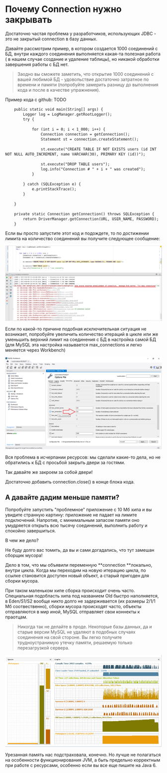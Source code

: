 # Почему Connection нужно закрывать

Достаточно частая проблема у разработчиков, использующих JDBC - это не закрытый connection в базу данных.

Давайте рассмотрим пример, в котором создается 1000 соединений с БД, внутри каждого соединения выполняется какая-та полезная работа \( в нашем случае создание и удаление таблицы\), но никакой обработки завершения работы с БД нет.

> Заодно вы сможете заметить, что открытие 1000 соединений с вашей любимой БД - удовольствие достаточно затратное по времени и памяти \(попробуйте замерить разницу до выполнения кода и после в качестве упражнения\).

Пример кода с github: TODO

```
    public static void main(String[] args) {
        Logger log = LogManager.getRootLogger();
        try {

            for (int i = 0; i < 1_000; i++) {
                Connection connection = getConnection();
                Statement st = connection.createStatement();

                st.execute("CREATE TABLE IF NOT EXISTS users (id INT NOT NULL AUTO_INCREMENT, name VARCHAR(30), PRIMARY KEY (id))");

                st.execute("DROP TABLE users");
                log.info("Connection # " + i + " was created");
            }

        } catch (SQLException e) {
            e.printStackTrace();
        }

    }

    private static Connection getConnection() throws SQLException {
        return DriverManager.getConnection(URL, USER_NAME, PASSWORD);
    }
```

Если вы просто запустите этот код и подождете, то по достижении лимита на количество соединений вы получите следующее сообщение:

![](/assets/ExceptionFromJDBCDriver.png)

Если по какой-то причине подобная исключительная ситуация не возникает, попробуйте увеличить количество итераций в цикле или же уменьшить верхний лимит на соединения с БД в настройка самой БД \(для MySQL эта настройка называется max\_connections и легко меняется через Workbench\)

![](/assets/MySQLSettingsMaxConnection.png)

Вся проблема в исчерпании ресурсов: мы сделали какие-то дела, но не обратились к БД с просьбой закрыть двери за гостями.

Так давайте же закроем за собой двери!

Достаточно добавить connection.close\(\) в конце блока кода.

## А давайте дадим меньше памяти?

Попробуйте запустить "проблемное" приложение с 10 Мб хипа и вы увидите странную картину: приложение не падает на лимите подключений. Напротив, с минимальным запасом памяти оно умудряется открыть всю тысячу соединений, выполнить работу и спокойно завершиться.

В чем же дело?

Не буду долго вас томить, да вы и сами догадались, что тут замешан сборщик мусора!

Дело в том, что мы объявили переменную **connection **локально, внутри цикла. Когда мы переходим на новую итерацию цикла, по ссылке становится доступен новый объект, а старый пригоден для сборки мусора.

При таком маленьком хипе сборка происходит очень часто. Специальная подобласть хипа под названием Old быстро наполняется, в Eden/S1/S2 вообще никто долго не задерживается \(их размеры 2/1/1 Мб соотвественно\), сборки мусора происходят часто, объекты отправляются в мир иной, MySQL отправляет свои коннекты к праотцам.

> Никогда так не делайте в проде. Некоторые базы данных, да и старые версии MySQL не удаляют в подобных случаях соединения на свой стороне. Вы легко получите трудноустранимую утечку памяти, решаемую только перезагрузкой сервера.

![](/assets/GC.png)

Урезанная память нас подстраховала, конечно. Но лучше не полагаться на особенности функционирования JVM, а быть предельно корректным при работе с ресурсами, особенно если вы все еще пишите на Java 6.

